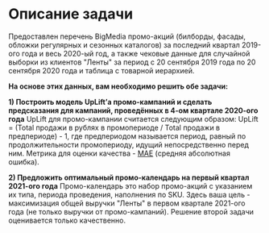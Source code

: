 # Описание задачи
Предоставлен перечень BigMedia промо-акций (билборды, фасады, обложки регулярных и сезонных каталогов) за последний квартал 2019-ого года и весь 2020-ый год, а также чековые данные для случайной выборки из клиентов "Ленты" за период с 20 сентября 2019 года по 20 сентября 2020 года и таблица с товарной иерархией.

**На основе этих данных, вам необходимо решить обе задачи:**

**1) Построить модель UpLift’а промо-кампаний и сделать предсказания для кампаний, проведённых в 4-ом квартале 2020-ого года**
UpLift для промо-кампании считается следующим образом: 
UpLift = (Total продажи в рублях в промопериоде / Total продажи в предпериоде) - 1, где предпериодом называется период, равный по продолжительности промопериоду, идущий непосредственно перед ним. Метрика для оценки качества - [MAE](https://en.wikipedia.org/wiki/Mean_absolute_error) (средняя абсолютная ошибка).

**2) Предложить оптимальный промо-календарь на первый квартал 2021-ого года**
Промо-календарь это набор промо-акций с указанием их типа, периода проведения, наполнения по SKU. Здесь ваша цель - максимизация общей выручки "Ленты" в первом квартале 2021-ого года (не только выручки от промо-кампаний). Решение второй задачи оценивается только качественно.
